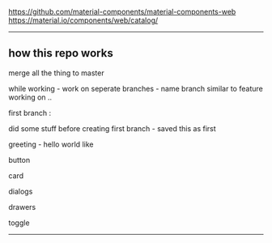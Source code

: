 


https://github.com/material-components/material-components-web  
https://material.io/components/web/catalog/



---

how this repo works
-

merge all the thing to master

while working - work on seperate branches - name branch similar to feature working on .. 


first branch :

did some stuff before creating first branch - saved this as first 


greeting - hello world like 

button

card

dialogs

drawers

toggle 

---

